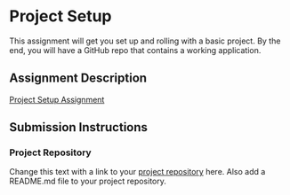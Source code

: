 # Project Setup
This assignment will get you set up and rolling with a basic project. By the end, you will have a GitHub repo that contains a working application.

## Assignment Description
[Project Setup Assignment](https://education.launchcode.org/liftoff/modules/assignments/project-setup)

## Submission Instructions

### Project Repository
Change this text with a link to your [project repository](https://github.com/Jan-23-Liftoff-KC/team-hyunsu-group-repo) here. Also add a README.md file to your project repository.